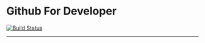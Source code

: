 # Github For Developer
[![Build Status](https://travis-ci.org/msnodeve/Github-for-Developer.svg?branch=master)](https://travis-ci.org/msnodeve/Github-for-Developer)

***
